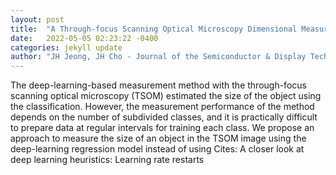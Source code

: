 ```yaml
---
layout: post
title:  "A Through-focus Scanning Optical Microscopy Dimensional Measurement Method based on a Deep-learning Regression Model"
date:   2022-05-05 02:23:22 -0400
categories: jekyll update
author: "JH Jeong, JH Cho - Journal of the Semiconductor & Display Technology, 2022"
---
```

The deep-learning-based measurement method with the through-focus scanning optical microscopy (TSOM) estimated the size of the object using the classification. However, the measurement performance of the method depends on the number of subdivided classes, and it is practically difficult to prepare data at regular intervals for training each class. We propose an approach to measure the size of an object in the TSOM image using the deep-learning regression model instead of using Cites: A closer look at deep learning heuristics: Learning rate restarts